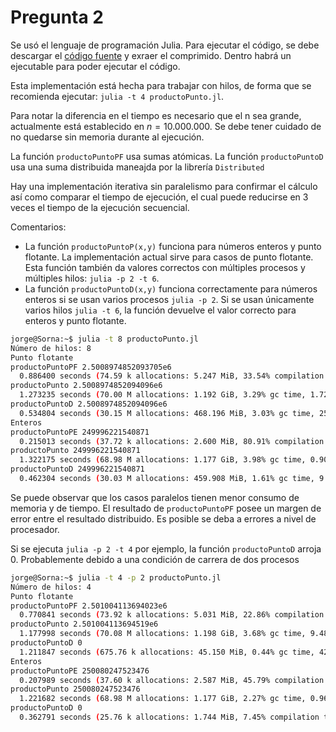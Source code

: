 # Pregunta 2

Se usó el lenguaje de programación Julia. Para ejecutar el código, se debe descargar el [código fuente](https://julialang.org/downloads/) y exraer el comprimido. Dentro habrá un ejecutable para poder ejecutar el código.

Esta implementación está hecha para trabajar con hilos, de forma que se recomienda ejecutar: `julia -t 4 productoPunto.jl`.

Para notar la diferencia en el tiempo es necesario que el n sea grande, actualmente está establecido en $n = 10.000.000$. Se debe tener cuidado de no quedarse sin memoria durante al ejecución.

La función `productoPuntoPF` usa sumas atómicas. La función `productoPuntoD` usa una suma distribuida maneajda por la librería `Distributed`

Hay una implementación iterativa sin paralelismo para confirmar el cálculo así como comparar el tiempo de ejecución, el cual puede reducirse en 3 veces el tiempo de la ejecución secuencial.


Comentarios:

- La función `productoPuntoP(x,y)` funciona para números enteros y punto flotante. La implementación actual sirve para casos de punto flotante. Esta función también da valores correctos con múltiples procesos y múltiples hilos: `julia -p 2 -t 6`.
- La función `productoPuntoD(x,y)` funciona correctamente para números enteros si se usan varios procesos `julia -p 2`. Si se usan únicamente varios hilos `julia -t 6`, la función devuelve el valor correcto para enteros y punto flotante.


```Bash
jorge@Sorna:~$ julia -t 8 productoPunto.jl 
Número de hilos: 8
Punto flotante
productoPuntoPF 2.5008974852093705e6
  0.886400 seconds (74.59 k allocations: 5.247 MiB, 33.54% compilation time)
productoPunto 2.5008974852094096e6
  1.273235 seconds (70.00 M allocations: 1.192 GiB, 3.29% gc time, 1.72% compilation time)
productoPuntoD 2.5008974852094096e6
  0.534804 seconds (30.15 M allocations: 468.196 MiB, 3.03% gc time, 25.55% compilation time)
Enteros
productoPuntoPE 249996221540871
  0.215013 seconds (37.72 k allocations: 2.600 MiB, 80.91% compilation time)
productoPunto 249996221540871
  1.322175 seconds (68.98 M allocations: 1.177 GiB, 3.98% gc time, 0.90% compilation time)
productoPuntoD 249996221540871
  0.462304 seconds (30.03 M allocations: 459.908 MiB, 1.61% gc time, 9.87% compilation time)
```

Se puede observar que los casos paralelos tienen menor consumo de memoria y de tiempo. El resultado de `productoPuntoPF` posee un margen de error entre el resultado distribuido. Es posible se deba a errores a nivel de procesador.

Si se ejecuta `julia -p 2 -t 4` por ejemplo, la función `productoPuntoD` arroja 0. Probablemente debido a una condición de carrera de dos procesos

```Bash
jorge@Sorna:~$ julia -t 4 -p 2 productoPunto.jl 
Número de hilos: 4
Punto flotante
productoPuntoPF 2.501004113694023e6
  0.770841 seconds (73.92 k allocations: 5.031 MiB, 22.86% compilation time)
productoPunto 2.501004113694519e6
  1.177998 seconds (70.08 M allocations: 1.198 GiB, 3.68% gc time, 9.48% compilation time)
productoPuntoD 0
  1.211847 seconds (675.76 k allocations: 45.150 MiB, 0.44% gc time, 42.29% compilation time)
Enteros
productoPuntoPE 250080247523476
  0.207989 seconds (37.60 k allocations: 2.587 MiB, 45.79% compilation time)
productoPunto 250080247523476
  1.221682 seconds (68.98 M allocations: 1.177 GiB, 2.27% gc time, 0.96% compilation time)
productoPuntoD 0
  0.362791 seconds (25.76 k allocations: 1.744 MiB, 7.45% compilation time)
```